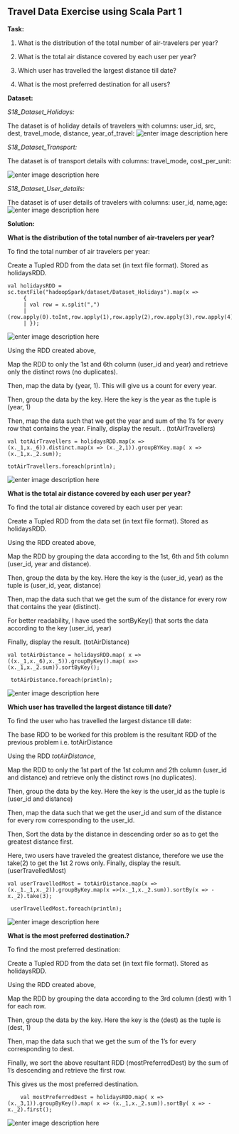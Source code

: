 **Travel Data Exercise using Scala Part 1**
---------------------------------------
**Task:**



1) What is the distribution of the total number of air-travelers per year?



2) What is the total air distance covered by each user per year?



3) Which user has travelled the largest distance till date?



4) What is the most preferred destination for all users?

**Dataset:**




*S18_Dataset_Holidays:*

The dataset is of holiday details of travelers with columns: user_id, src, dest, travel_mode, distance, year_of_travel:
![enter image description here](https://user-images.githubusercontent.com/29932053/32736111-a767d1fe-c864-11e7-9921-5a27dc3109d8.png)

*S18_Dataset_Transport:*

The dataset is of transport details with columns: travel_mode, cost_per_unit:

![enter image description here](https://user-images.githubusercontent.com/29932053/32736233-ea932cb2-c864-11e7-9fb8-3c0efb0979d4.png)

*S18_Dataset_User_details:*

The dataset is of user details of travelers with columns: user_id, name,age:
![enter image description here](https://user-images.githubusercontent.com/29932053/32736321-23d55180-c865-11e7-8f66-35df42b47680.png)


**Solution:**

**What is the distribution of the total number of air-travelers per year?**



To find the total number of air travelers per year:

Create a Tupled RDD from the data set (in text file format). Stored as holidaysRDD.

    val holidaysRDD = sc.textFile("hadoopSpark/dataset/Dataset_Holidays").map(x =>
	     {
         | val row = x.split(",")
         | (row.apply(0).toInt,row.apply(1),row.apply(2),row.apply(3),row.apply(4).toInt,row.apply(5).toInt)
         | });
![enter image description here](https://user-images.githubusercontent.com/29932053/32737533-5380b25a-c868-11e7-8af7-d5b25113a37f.png)


Using the RDD created above,

Map the RDD to only the 1st and 6th column (user_id and year) and retrieve only the distinct rows (no duplicates).

Then, map the data by (year, 1). This will give us a count for every year.

Then, group the data by the key. Here the key is the year as the tuple is (year, 1)

Then, map the data such that we get the year and sum of the 1’s for every row that contains the year.
Finally, display the result. . (totAirTravellers)

    val totAirTravellers = holidaysRDD.map(x => (x._1,x._6)).distinct.map(x => (x._2,1)).groupBYKey.map( x => (x._1,x._2.sum));
    
    totAirTravellers.foreach(println);
    
![enter image description here](https://user-images.githubusercontent.com/29932053/32738002-99bdc3b0-c869-11e7-94a8-cf6221a25f4a.png)



**What is the total air distance covered by each user per year?**



To find the total air distance covered by each user per year:

Create a Tupled RDD from the data set (in text file format). Stored as holidaysRDD.

Using the RDD created above,

Map the RDD by grouping the data according to the 1st, 6th and 5th column (user_id, year and distance).

Then, group the data by the key. Here the key is the (user_id, year) as the tuple is (user_id, year, distance)

Then, map the data such that we get the sum of the distance for every row that contains the year (distinct).

For better readability, I have used the sortByKey() that sorts the data according to the key (user_id, year)



Finally, display the result. (totAirDistance)

    val totAirDistance = holidaysRDD.map( x => ((x._1,x._6),x._5)).groupByKey().map( x=> (x._1,x._2.sum)).sortByKey();
    
     totAirDistance.foreach(println);
![enter image description here](https://user-images.githubusercontent.com/29932053/32738753-e6635af2-c86b-11e7-8790-392c6e93f15c.png)


**Which user has travelled the largest distance till date?**




To find the user who has travelled the largest distance till date:


The base RDD to be worked for this problem is the resultant RDD of the previous problem i.e. totAirDistance

Using the RDD *totAirDistance*,

Map the RDD to only the 1st part of the 1st column and 2th column (user_id and distance) and retrieve only the distinct rows (no duplicates).

Then, group the data by the key. Here the key is the user_id as the tuple is (user_id and distance)

Then, map the data such that we get the user_id and sum of the distance for every row corresponding to the user_id.

Then, Sort the data by the distance in descending order so as to get the greatest distance first.

Here, two users have traveled the greatest distance, therefore we use the take(2) to get the 1st 2 rows only.
Finally, display the result. (userTravelledMost)



    val userTravelledMost = totAirDistance.map(x => (x._1._1,x._2)).groupByKey.map(x =>(x._1,x._2.sum)).sortBy(x => -x._2).take(3);
    
     userTravelledMost.foreach(println);
![enter image description here](https://user-images.githubusercontent.com/29932053/32739468-fa68ce36-c86d-11e7-8191-af52338c2aec.png)

**What is the most preferred destination.?**



To find the most preferred destination:

Create a Tupled RDD from the data set (in text file format). Stored as holidaysRDD.



Using the RDD created above,

Map the RDD by grouping the data according to the 3rd column (dest) with 1 for each row.

Then, group the data by the key. Here the key is the (dest) as the tuple is (dest, 1)

Then, map the data such that we get the sum of the 1’s for every corresponding to dest.

Finally, we sort the above resultant RDD (mostPreferredDest) by the sum of 1’s descending and retrieve the first row.

This gives us the most preferred destination.

	    val mostPreferredDest = holidaysRDD.map( x => (x._3,1)).groupByKey().map( x => (x._1,x._2.sum)).sortBy( x => -x._2).first();
![enter image description here](https://user-images.githubusercontent.com/29932053/32739867-17f94dda-c86f-11e7-8046-733d7c0ac0ee.png)


